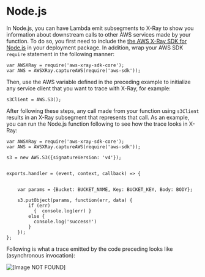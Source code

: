 # Node\.js<a name="nodejs-tracing"></a>

In Node\.js, you can have Lambda emit subsegments to X\-Ray to show you information about downstream calls to other AWS services made by your function\. To do so, you first need to include the [the AWS X\-Ray SDK for Node\.js](http://docs.aws.amazon.com/xray/latest/devguide/xray-sdk-nodejs.html) in your deployment package\. In addition, wrap your AWS SDK `require` statement in the following manner:

```
var AWSXRay = require('aws-xray-sdk-core');
var AWS = AWSXRay.captureAWS(require('aws-sdk'));
```

Then, use the AWS variable defined in the preceding example to initialize any service client that you want to trace with X\-Ray, for example:

```
s3Client = AWS.S3();
```

After following these steps, any call made from your function using `s3Client` results in an X\-Ray subsegment that represents that call\. As an example, you can run the Node\.js function following to see how the trace looks in X\-Ray:

```
var AWSXRay = require('aws-xray-sdk-core');
var AWS = AWSXRay.captureAWS(require('aws-sdk'));

s3 = new AWS.S3({signatureVersion: 'v4'});

 
exports.handler = (event, context, callback) => {
 
    
    var params = {Bucket: BUCKET_NAME, Key: BUCKET_KEY, Body: BODY};
 
    s3.putObject(params, function(err, data) {
        if (err)
          {  console.log(err) }
        else {
          console.log('success!') 
        }
    });
};
```

Following is what a trace emitted by the code preceding looks like \(asynchronous invocation\): 

![\[Image NOT FOUND\]](http://docs.aws.amazon.com/lambda/latest/dg/images/Trace_Node.png)